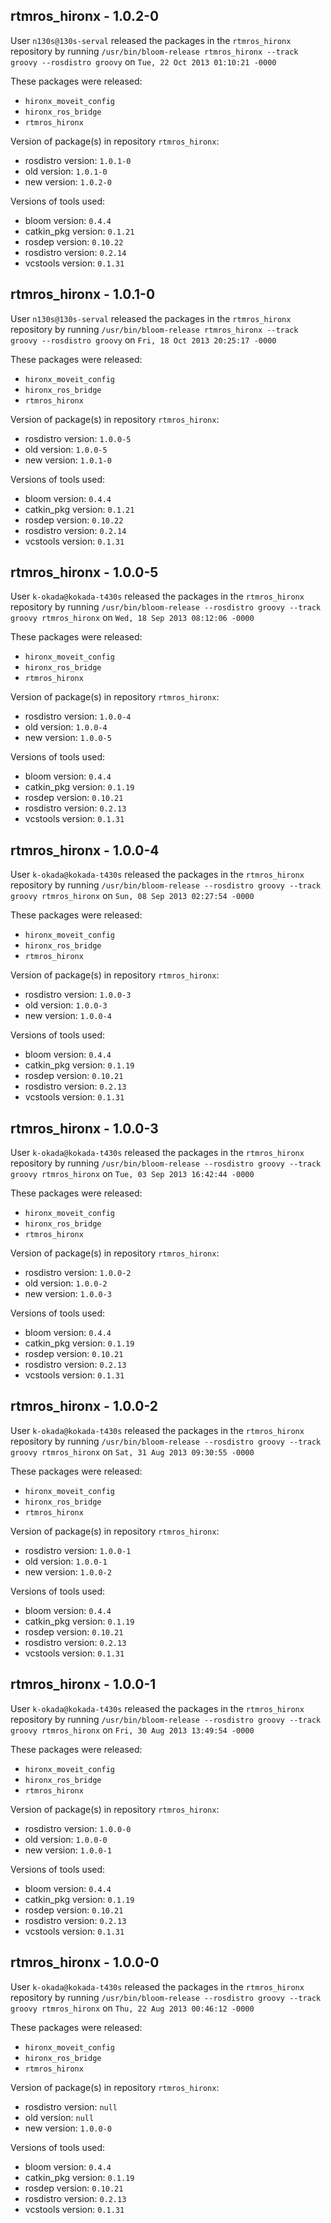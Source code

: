 ## rtmros_hironx - 1.0.2-0

User `n130s@130s-serval` released the packages in the `rtmros_hironx` repository by running `/usr/bin/bloom-release rtmros_hironx --track groovy --rosdistro groovy` on `Tue, 22 Oct 2013 01:10:21 -0000`

These packages were released:
- `hironx_moveit_config`
- `hironx_ros_bridge`
- `rtmros_hironx`

Version of package(s) in repository `rtmros_hironx`:
- rosdistro version: `1.0.1-0`
- old version: `1.0.1-0`
- new version: `1.0.2-0`

Versions of tools used:
- bloom version: `0.4.4`
- catkin_pkg version: `0.1.21`
- rosdep version: `0.10.22`
- rosdistro version: `0.2.14`
- vcstools version: `0.1.31`


## rtmros_hironx - 1.0.1-0

User `n130s@130s-serval` released the packages in the `rtmros_hironx` repository by running `/usr/bin/bloom-release rtmros_hironx --track groovy --rosdistro groovy` on `Fri, 18 Oct 2013 20:25:17 -0000`

These packages were released:
- `hironx_moveit_config`
- `hironx_ros_bridge`
- `rtmros_hironx`

Version of package(s) in repository `rtmros_hironx`:
- rosdistro version: `1.0.0-5`
- old version: `1.0.0-5`
- new version: `1.0.1-0`

Versions of tools used:
- bloom version: `0.4.4`
- catkin_pkg version: `0.1.21`
- rosdep version: `0.10.22`
- rosdistro version: `0.2.14`
- vcstools version: `0.1.31`


## rtmros_hironx - 1.0.0-5

User `k-okada@kokada-t430s` released the packages in the `rtmros_hironx` repository by running `/usr/bin/bloom-release --rosdistro groovy --track groovy rtmros_hironx` on `Wed, 18 Sep 2013 08:12:06 -0000`

These packages were released:
- `hironx_moveit_config`
- `hironx_ros_bridge`
- `rtmros_hironx`

Version of package(s) in repository `rtmros_hironx`:
- rosdistro version: `1.0.0-4`
- old version: `1.0.0-4`
- new version: `1.0.0-5`

Versions of tools used:
- bloom version: `0.4.4`
- catkin_pkg version: `0.1.19`
- rosdep version: `0.10.21`
- rosdistro version: `0.2.13`
- vcstools version: `0.1.31`


## rtmros_hironx - 1.0.0-4

User `k-okada@kokada-t430s` released the packages in the `rtmros_hironx` repository by running `/usr/bin/bloom-release --rosdistro groovy --track groovy rtmros_hironx` on `Sun, 08 Sep 2013 02:27:54 -0000`

These packages were released:
- `hironx_moveit_config`
- `hironx_ros_bridge`
- `rtmros_hironx`

Version of package(s) in repository `rtmros_hironx`:
- rosdistro version: `1.0.0-3`
- old version: `1.0.0-3`
- new version: `1.0.0-4`

Versions of tools used:
- bloom version: `0.4.4`
- catkin_pkg version: `0.1.19`
- rosdep version: `0.10.21`
- rosdistro version: `0.2.13`
- vcstools version: `0.1.31`


## rtmros_hironx - 1.0.0-3

User `k-okada@kokada-t430s` released the packages in the `rtmros_hironx` repository by running `/usr/bin/bloom-release --rosdistro groovy --track groovy rtmros_hironx` on `Tue, 03 Sep 2013 16:42:44 -0000`

These packages were released:
- `hironx_moveit_config`
- `hironx_ros_bridge`
- `rtmros_hironx`

Version of package(s) in repository `rtmros_hironx`:
- rosdistro version: `1.0.0-2`
- old version: `1.0.0-2`
- new version: `1.0.0-3`

Versions of tools used:
- bloom version: `0.4.4`
- catkin_pkg version: `0.1.19`
- rosdep version: `0.10.21`
- rosdistro version: `0.2.13`
- vcstools version: `0.1.31`


## rtmros_hironx - 1.0.0-2

User `k-okada@kokada-t430s` released the packages in the `rtmros_hironx` repository by running `/usr/bin/bloom-release --rosdistro groovy --track groovy rtmros_hironx` on `Sat, 31 Aug 2013 09:30:55 -0000`

These packages were released:
- `hironx_moveit_config`
- `hironx_ros_bridge`
- `rtmros_hironx`

Version of package(s) in repository `rtmros_hironx`:
- rosdistro version: `1.0.0-1`
- old version: `1.0.0-1`
- new version: `1.0.0-2`

Versions of tools used:
- bloom version: `0.4.4`
- catkin_pkg version: `0.1.19`
- rosdep version: `0.10.21`
- rosdistro version: `0.2.13`
- vcstools version: `0.1.31`


## rtmros_hironx - 1.0.0-1

User `k-okada@kokada-t430s` released the packages in the `rtmros_hironx` repository by running `/usr/bin/bloom-release --rosdistro groovy --track groovy rtmros_hironx` on `Fri, 30 Aug 2013 13:49:54 -0000`

These packages were released:
- `hironx_moveit_config`
- `hironx_ros_bridge`
- `rtmros_hironx`

Version of package(s) in repository `rtmros_hironx`:
- rosdistro version: `1.0.0-0`
- old version: `1.0.0-0`
- new version: `1.0.0-1`

Versions of tools used:
- bloom version: `0.4.4`
- catkin_pkg version: `0.1.19`
- rosdep version: `0.10.21`
- rosdistro version: `0.2.13`
- vcstools version: `0.1.31`


## rtmros_hironx - 1.0.0-0

User `k-okada@kokada-t430s` released the packages in the `rtmros_hironx` repository by running `/usr/bin/bloom-release --rosdistro groovy --track groovy rtmros_hironx` on `Thu, 22 Aug 2013 00:46:12 -0000`

These packages were released:
- `hironx_moveit_config`
- `hironx_ros_bridge`
- `rtmros_hironx`

Version of package(s) in repository `rtmros_hironx`:
- rosdistro version: `null`
- old version: `null`
- new version: `1.0.0-0`

Versions of tools used:
- bloom version: `0.4.4`
- catkin_pkg version: `0.1.19`
- rosdep version: `0.10.21`
- rosdistro version: `0.2.13`
- vcstools version: `0.1.31`


